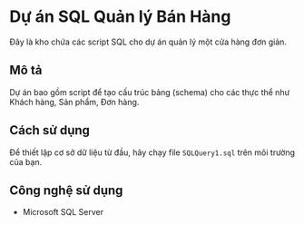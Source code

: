 # Dự án SQL Quản lý Bán Hàng

Đây là kho chứa các script SQL cho dự án quản lý một cửa hàng đơn giản.

## Mô tả
Dự án bao gồm script để tạo cấu trúc bảng (schema) cho các thực thể như Khách hàng, Sản phẩm, Đơn hàng.

## Cách sử dụng
Để thiết lập cơ sở dữ liệu từ đầu, hãy chạy file `SQLQuery1.sql` trên môi trường của bạn.

## Công nghệ sử dụng
- Microsoft SQL Server
